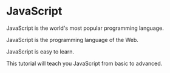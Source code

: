 # JavaScript
JavaScript is the world's most popular programming language.

JavaScript is the programming language of the Web.

JavaScript is easy to learn.

This tutorial will teach you JavaScript from basic to advanced.